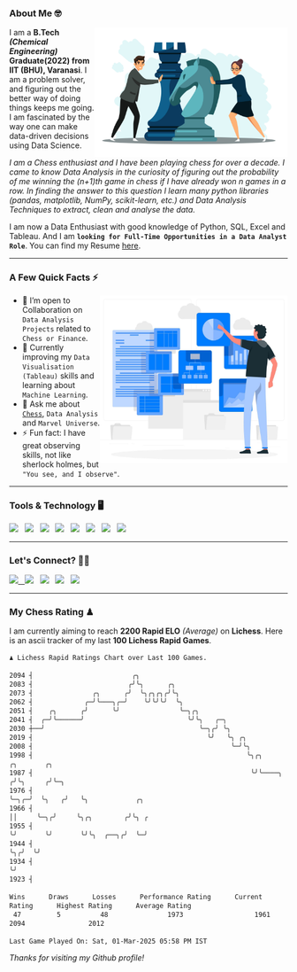 ### About Me 🤓
<img align="right" alt="Coding" width="350" src="https://github.com/Laxman-Lakhan/Laxman-Lakhan/blob/master/Assets/Chess_Vector.jpg">   

I am a **B.Tech** _**(Chemical Engineering)**_ **Graduate(2022) from IIT (BHU), Varanasi**. I am a problem solver, and figuring out the better way of doing things keeps me going. I am fascinated by the way one can make data-driven decisions using Data Science. 

_I am a Chess enthusiast and I have been playing chess for over a decade. I came to know Data Analysis in the curiosity of figuring out the probability of me winning the (n+1)th game in chess if I have already won n games in a row. In finding the answer to this question I learn many python libraries (pandas, matplotlib, NumPy, scikit-learn, etc.) and Data Analysis Techniques to extract, clean and analyse the data._

I am now a Data Enthusiast with good knowledge of Python, SQL, Excel and Tableau. And I am **`looking for Full-Time Opportunities in a Data Analyst Role`**. You can find my Resume
 [here](https://drive.google.com/file/d/1UIOoogRLj5eGQFQBkuvMmTISZVdl2Ok7/view?usp=sharing).


---

### A Few Quick Facts ⚡️
<img align="right" alt="Coding" width="340" src="https://github.com/Laxman-Lakhan/Laxman-Lakhan/blob/master/Assets/Data_Vector.jpg">   

- 🤝 I’m open to Collaboration on `Data Analysis Projects` related to `Chess or Finance`.
- 📖 Currently improving my `Data Visualisation (Tableau)` skills and learning about `Machine Learning`.
- 💬 Ask me about [`Chess`](https://lichess.org/@/YourKingIsInDanger), `Data Analysis` and `Marvel Universe`.
- ⚡️ Fun fact: I have great observing skills, not like sherlock holmes, but `"You see, and I observe"`.

---
### Tools & Technology 🖥

<img src="https://img.shields.io/badge/Python-white?logo=Python&logoColor=ColorName&style=ShieldStyle" /> &nbsp;
<img src="https://img.shields.io/badge/MySQL-white?logo=MySQL&logoColor=ColorName&style=ShieldStyle" /> &nbsp;
<img src="https://img.shields.io/badge/Tableau-white?logo=Tableau&logoColor=ColorName&style=ShieldStyle" /> &nbsp;
<img src="https://img.shields.io/badge/Excel-white?logo=Microsoft+Excel&logoColor=196F3D&style=ShieldStyle" /> &nbsp;
<img src="https://img.shields.io/badge/Jupyter-white?logo=Jupyter&logoColor=ColorName&style=ShieldStyle" /> &nbsp;
<img src="https://img.shields.io/badge/pandas-white?logo=Pandas&logoColor=000080&style=ShieldStyle" /> &nbsp;
<img src="https://img.shields.io/badge/numpy-white?logo=Numpy&logoColor=85C1E9&style=ShieldStyle" /> &nbsp;
<img src="https://img.shields.io/badge/scikit learn-white?logo=Scikit+Learn&logoColor=ColorName&style=ShieldStyle" /> &nbsp;



---

### Let's Connect? 🫳🏻

<a href="mailto:laxmansingh.lakhan@gmail.com"> <img src="https://img.icons8.com/fluent/48/000000/gmail.png" width="3.5%"/> &nbsp;
[<img src="https://img.icons8.com/color/48/000000/linkedin.png" width="3.5%"/>](https://www.linkedin.com/in/laxman-lakhan/)  &nbsp;
[<img src="https://img.icons8.com/fluent/48/000000/facebook-new.png" width="3.5%"/>](https://www.facebook.com/s.laxmanlakhan/)  &nbsp;
[<img src="https://img.icons8.com/fluent/48/000000/instagram-new.png" width="3.5%"/>](https://www.instagram.com/laxman.lakhan/)  &nbsp;
[<img src="https://img.icons8.com/color/48/000000/twitter.png" width="3.5%"/>](https://twitter.com/laxman__lakhan)  &nbsp;

 ---
  
### My Chess Rating ♟
  
I am currently aiming to reach **2200 Rapid ELO** *(Average)* on **Lichess**. Here is an ascii tracker of my last **100 Lichess Rapid Games**.

  ```
  ♟︎ 𝙻𝚒𝚌𝚑𝚎𝚜𝚜 Rapid 𝚁𝚊𝚝𝚒𝚗𝚐𝚜 𝙲𝚑𝚊𝚛𝚝 𝚘𝚟𝚎𝚛 𝙻𝚊𝚜𝚝 𝟷00 𝙶𝚊𝚖𝚎𝚜.
  
2094 ┤                         ╭╮
2083 ┤                        ╭╯╰╮      ╭╮
2073 ┤               ╭╮      ╭╯  ╰╮╭╮╭╮╭╯╰╮
2062 ┤             ╭─╯╰───╮╭─╯    ╰╯╰╯╰╯  ╰╮
2051 ┤    ╭╮      ╭╯      ╰╯               ╰─╮╭╮
2041 ┤  ╭─╯╰──────╯                          ╰╯╰╮   ╭─╮
2030 ┼──╯                                       ╰─╮╭╯ ╰╮
2019 ┤                                            ╰╯   ╰╮ ╭╮
2008 ┤                                                  ╰─╯╰╮
1998 ┤                                                      ╰╮╭╮          ╭╮       ╭╮
1987 ┤                                                       ╰╯╰────╮    ╭╯╰╮     ╭╯╰─╮
1976 ┤                                                              ╰─╮╭─╯  ╰╮   ╭╯   ╰╮            ╭╮
1966 ┤                                                                ││     ╰─╮╭╯     ╰╮╭╮        ╭╯╰╮ ╭
1955 ┤                                                                ╰╯       ╰╯       ╰╯╰╮  ╭──╮╭╯  ╰─╯
1944 ┤                                                                                     ╰╮╭╯  ╰╯
1934 ┤                                                                                      ╰╯
1923 ┤ 

Wins      Draws      Losses      Performance Rating      Current Rating      Highest Rating      Average Rating
   47         5          48               1973                  1961                2094                2012     

Last Game Played On: Sat, 01-Mar-2025 05:58 PM IST
  ```
  
  
*Thanks for visiting my Github profile!*
